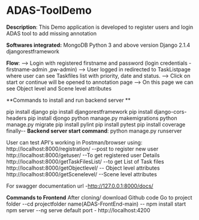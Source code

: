 # ADAS-ToolDemo

**Description**: This Demo application is developed to register users and login ADAS tool to add missing annotation

**Softwares integrated:**
MongoDB 
Python 3 and above version
Django 2.1.4
djangorestframework


**Flow**: 
--> Login with registered firstname and password (login credentials - firstname-admin ,pw-admin)
--> User logged in redirected to TaskListpage where user can see Taskfiles list with priority, date and status.
--> Click on start or continue will be opened to annotation page
--> On this page we can see Object level and Scene level attributes

**Commands to install and run backend server **

pip install django
pip install djangorestframework
pip install django-cors-headers
pip install djongo
python manage.py makemigrations
python manage.py migrate
pip install pylint
pip install pytest
pip install coverage
finally--
**Backend server start command**: python manage.py runserver

User can test API's working in Postman/browser using:
http://localhost:8000/registration/  --post to register new user
http://localhost:8000/getuser/ --To get registered user Details
http://localhost:8000/getTaskFilesList/ --to get List of Task files
http://localhost:8000/getObjectlevel/ -- Object level attributes
http://localhost:8000/getScenelevel/ --Scene level attributes

For swagger documentation url -http://127.0.0.1:8000/docs/

**Commands to Frontend**
After cloning/ download Github code 
Go to project folder --cd projectfolder name(ADAS-FrontEnd-main)
-- npm install
start npm server --ng serve
default port - http://localhost:4200
